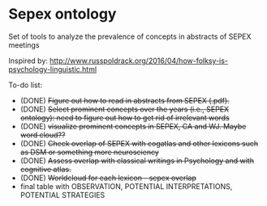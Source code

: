 # Sepex ontology
Set of tools to analyze the prevalence of concepts in abstracts of SEPEX meetings

Inspired by: http://www.russpoldrack.org/2016/04/how-folksy-is-psychology-linguistic.html

To-do list:

- (DONE) ~~Figure out how to read in abstracts from SEPEX (.pdf).~~
- (DONE) ~~Select prominent concepts over the years (i.e., SEPEX ontology): need to figure out how to get rid of irrelevant words~~
- (DONE) ~~visualize prominent concepts in SEPEX, CA and WJ. Maybe word cloud??~~
- (DONE) ~~Check overlap of SEPEX with cogatlas and other lexicons such as DSM or something more neurosciency~~
- (DONE) ~~Assess overlap with classical writings in Psychology and with cognitive atlas.~~
- (DONE) ~~Worldcloud for each lexicon - sepex overlap~~
- final table with OBSERVATION, POTENTIAL INTERPRETATIONS, POTENTIAL STRATEGIES
